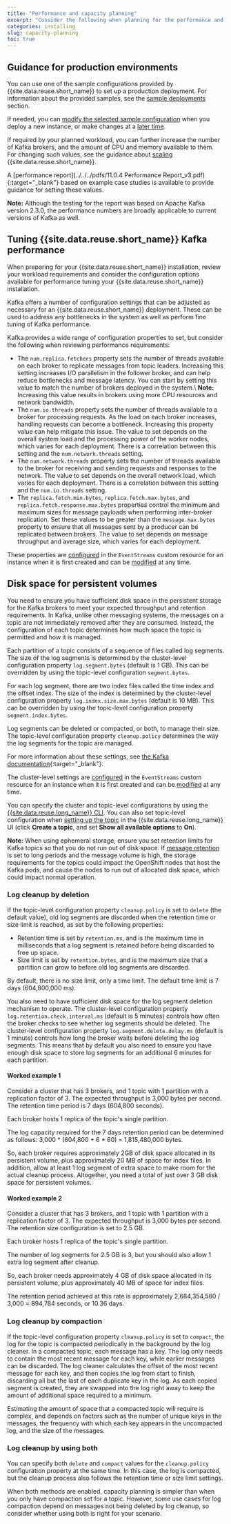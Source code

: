 ```yaml
---
title: "Performance and capacity planning"
excerpt: "Consider the following when planning for the performance and capacity requirements of your installation."
categories: installing
slug: capacity-planning
toc: true
---
```


<!--It's important to understand your requirements so that you set up your deployment to handle the intended workload. In addition,  [licensing](../planning/#licensing) is based on the number of virtual cores available to all Kafka, Kafka Connect and Geo-replicator containers deployed.-->

## Guidance for production environments

You can use one of the sample configurations provided by {{site.data.reuse.short_name}} to set up a production deployment. For information about the provided samples, see the [sample deployments](../planning/#sample-deployments) section.

If needed, you can [modify the selected sample configuration](../configuring) when you deploy a new instance, or make changes at a [later time](../../administering/modifying-installation).

If required by your planned workload, you can further increase the number of Kafka brokers, and the amount of CPU and memory available to them. For changing such values, see the guidance about [scaling](../../administering/scaling/) {{site.data.reuse.short_name}}.

A [performance report](../../../pdfs/11.0.4 Performance Report_v3.pdf){:target="_blank"} based on example case studies is available to provide guidance for setting these values.

**Note:** Although the testing for the report was based on Apache Kafka version 2.3.0, the performance numbers are broadly applicable to current versions of Kafka as well.

## Tuning {{site.data.reuse.short_name}} Kafka performance

When preparing for your {{site.data.reuse.short_name}} installation, review your workload requirements and consider the configuration options available for performance tuning your {{site.data.reuse.short_name}} installation.

Kafka offers a number of configuration settings that can be adjusted as necessary for an {{site.data.reuse.short_name}} deployment. These can be used to address any bottlenecks in the system as well as perform fine tuning of Kafka performance.

Kafka provides a wide range of configuration properties to set, but consider the following when reviewing performance requirements:

- The `num.replica.fetchers` property sets the number of threads available on each broker to replicate messages from topic leaders. Increasing this setting increases I/O parallelism in the follower broker, and can help reduce bottlenecks and message latency. You can start by setting this value to match the number of brokers deployed in the system.\\
  **Note:** Increasing this value results in brokers using more CPU resources and network bandwidth.
- The `num.io.threads` property sets the number of threads available to a broker for processing requests. As the load on each broker increases, handling requests can become a bottleneck. Increasing this property value can help mitigate this issue. The value to set depends on the overall system load and the processing power of the worker nodes, which varies for each deployment. There is a correlation between this setting and the `num.network.threads` setting.
- The `num.network.threads` property sets the number of threads available to the broker for receiving and sending requests and responses to the network. The value to set depends on the overall network load, which varies for each deployment. There is a correlation between this setting and the `num.io.threads` setting.
- The `replica.fetch.min.bytes`, `replica.fetch.max.bytes`, and `replica.fetch.response.max.bytes` properties control the minimum and maximum sizes for message payloads when performing inter-broker replication. Set these values to be greater than the `message.max.bytes` property to ensure that all messages sent by a producer can be replicated between brokers. The value to set depends on message throughput and average size, which varies for each deployment.

These properties are [configured](../configuring/#applying-kafka-broker-configuration-settings) in the `EventStreams` custom resource for an instance when it is first created and can be [modified](../../administering/modifying-installation/#modifying-kafka-broker-configuration-settings) at any time.

## Disk space for persistent volumes

You need to ensure you have sufficient disk space in the persistent storage for the Kafka brokers to meet your expected throughput and retention requirements. In Kafka, unlike other messaging systems, the messages on a topic are not immediately removed after they are consumed. Instead, the configuration of each topic determines how much space the topic is permitted and how it is managed.

Each partition of a topic consists of a sequence of files called log segments. The size of the log segments is determined by the cluster-level configuration property `log.segment.bytes` (default is 1 GB). This can be overridden by using the topic-level configuration `segment.bytes`.

For each log segment, there are two index files called the time index and the offset index. The size of the index is determined by the cluster-level configuration property `log.index.size.max.bytes` (default is 10 MB). This can be overridden by using the topic-level configuration property `segment.index.bytes`.

Log segments can be deleted or compacted, or both, to manage their size. The topic-level configuration property `cleanup.policy` determines the way the log segments for the topic are managed.

For more information about these settings, see [the Kafka documentation](https://kafka.apache.org/32/documentation/#configuration){:target="_blank"}.

The cluster-level settings are [configured](../configuring/#applying-kafka-broker-configuration-settings) in the `EventStreams` custom resource for an instance when it is first created and can be [modified](../../administering/modifying-installation/#modifying-kafka-broker-configuration-settings) at any time.

You can specify the cluster and topic-level configurations by using the [{{site.data.reuse.long_name}} CLI](../../administering/modifying-installation/#modifying-kafka-broker-configuration-settings). You can also set topic-level configuration when [setting up the topic](../../getting-started/creating-topics/) in the {{site.data.reuse.long_name}} UI (click **Create a topic**, and set **Show all available options** to **On**).

**Note:** When using ephemeral storage, ensure you set retention limits for Kafka topics so that you do not run out of disk space.
If [message retention](../../getting-started/creating-topics/) is set to long periods and the message volume is high, the storage requirements for the topics could impact the OpenShift nodes that host the Kafka pods, and cause the nodes to run out of allocated disk space, which could impact normal operation.

### Log cleanup by deletion

If the topic-level configuration property `cleanup.policy` is set to `delete` (the default value), old log segments are discarded when the retention time or size limit is reached, as set by the following properties:

- Retention time is set by `retention.ms`, and is the maximum time in milliseconds that a log segment is retained before being discarded to free up space.
- Size limit is set by `retention.bytes`, and is the maximum size that a partition can grow to before old log segments are discarded.

By default, there is no size limit, only a time limit. The default time limit is 7 days (604,800,000 ms).

You also need to have sufficient disk space for the log segment deletion mechanism to operate. The cluster-level configuration property `log.retention.check.interval.ms` (default is 5 minutes) controls how often the broker checks to see whether log segments should be deleted. The cluster-level configuration property `log.segment.delete.delay.ms` (default is 1 minute) controls how long the broker waits before deleting the log segments. This means that by default you also need to ensure you have enough disk space to store log segments for an additional 6 minutes for each partition.

#### Worked example 1

Consider a cluster that has 3 brokers, and 1 topic with 1 partition with a replication factor of 3. The expected throughput is 3,000 bytes per second. The retention time period is 7 days (604,800 seconds).

Each broker hosts 1 replica of the topic's single partition.

The log capacity required for the 7 days retention period can be determined as follows: 3,000 * (604,800 + 6 * 60) = 1,815,480,000 bytes.

So, each broker requires approximately 2GB of disk space allocated in its persistent volume, plus approximately 20 MB of space for index files. In addition, allow at least 1 log segment of extra space to make room for the actual cleanup process. Altogether, you need a total of just over 3 GB disk space for persistent volumes.

#### Worked example 2

Consider a cluster that has 3 brokers, and 1 topic with 1 partition with a replication factor of 3. The expected throughput is 3,000 bytes per second. The retention size configuration is set to 2.5 GB.

Each broker hosts 1 replica of the topic's single partition.

The number of log segments for 2.5 GB is 3, but you should also allow 1 extra log segment after cleanup.

So, each broker needs approximately 4 GB of disk space allocated in its persistent volume, plus approximately 40 MB of space for index files.

The retention period achieved at this rate is approximately 2,684,354,560 / 3,000 = 894,784 seconds, or 10.36 days.

### Log cleanup by compaction

If the topic-level configuration property `cleanup.policy` is set to `compact`, the log for the topic is compacted periodically in the background by the log cleaner. In a compacted topic, each message has a key. The log only needs to contain the most recent message for each key, while earlier messages can be discarded. The log cleaner calculates the offset of the most recent message for each key, and then copies the log from start to finish, discarding all but the last of each duplicate key in the log. As each copied segment is created, they are swapped into the log right away to keep the amount of additional space required to a minimum.

Estimating the amount of space that a compacted topic will require is complex, and depends on factors such as the number of unique keys in the messages, the frequency with which each key appears in the uncompacted log, and the size of the messages.

### Log cleanup by using both

You can specify both `delete` and `compact` values for the `cleanup.policy` configuration property at the same time. In this case, the log is compacted, but the cleanup process also follows the retention time or size limit settings.

When both methods are enabled, capacity planning is simpler than when you only have compaction set for a topic. However, some use cases for log compaction depend on messages not being deleted by log cleanup, so consider whether using both is right for your scenario.

<!--
## Memory requirements

TBD

## CPU requirements

TBD
-->
